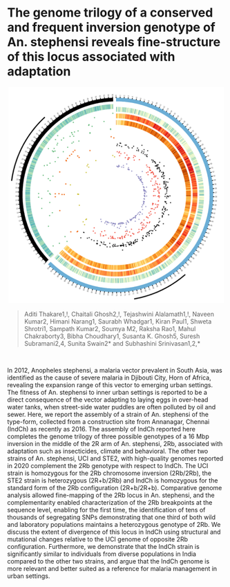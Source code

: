 # The genome trilogy of a conserved and frequent inversion genotype of An. stephensi reveals fine-structure of this locus associated with adaptation 

<p align="center">
  <img src="https://raw.githubusercontent.com/SaurabhWhadgar/indch/main/circos/script/uci_new.png?raw=true" width="500"> 
</p>

> Aditi Thakare1,!, Chaitali Ghosh2,!, Tejashwini Alalamath1,!, Naveen Kumar2, Himani Narang1, Saurabh Whadgar1, Kiran Paul1, Shweta Shrotri1, Sampath Kumar2, Soumya M2, Raksha Rao1, Mahul Chakraborty3, Bibha Choudhary1, Susanta K. Ghosh5, Suresh Subramani2,4, Sunita Swain2* and Subhashini Srinivasan1,2,*
<br>

<p>In 2012, Anopheles stephensi, a malaria vector prevalent in South Asia, was identified as the cause of severe malaria in Djibouti City, Horn of Africa, revealing the expansion range of this vector to emerging urban settings. The fitness of An. stephensi to inner urban settings is reported to be a direct consequence of the vector adapting to laying eggs in over-head water tanks, when street-side water puddles are often polluted by oil and sewer. Here, we report the assembly of a strain of An. stephensi of the type-form, collected from a construction site from Annanagar, Chennai (IndCh) as recently as 2016. The assembly of IndCh reported here completes the genome trilogy of three possible genotypes of a 16 Mbp inversion in the middle of the 2R arm of An. stephensi, 2Rb, associated with adaptation such as insecticides, climate and behavioral. The other two strains of An. stephensi, UCI and STE2, with high-quality genomes reported in 2020 complement the 2Rb genotype with respect to IndCh. The UCI strain is homozygous for the 2Rb chromosome inversion (2Rb/2Rb), the STE2 strain is heterozygous (2R+b/2Rb) and IndCh is homozygous for the standard form of the 2Rb configuration (2R+b/2R+b). Comparative genome analysis allowed fine-mapping of the 2Rb locus in An. stephensi, and the complementarity enabled characterization of the 2Rb breakpoints at the sequence level, enabling for the first time, the identification of tens of thousands of segregating SNPs demonstrating that one third of both wild and laboratory populations maintains a heterozygous genotype of 2Rb. We discuss the extent of divergence of this locus in IndCh using structural and mutational changes relative to the UCI genome of opposite 2Rb configuration. Furthermore, we demonstrate that the IndCh strain is significantly similar to individuals from diverse populations in India compared to the other two strains, and argue that the IndCh genome is more relevant and better suited as a reference for malaria management in urban settings.</p>
